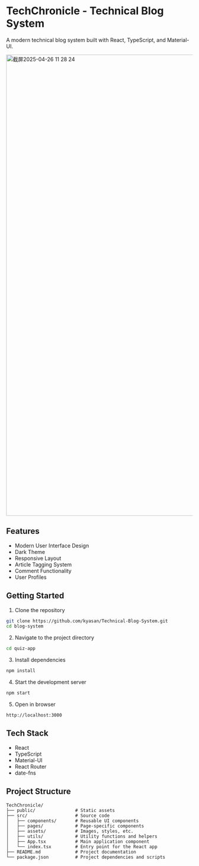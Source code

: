 # TechChronicle - Technical Blog System

A modern technical blog system built with React, TypeScript, and Material-UI.

<img width="1244" alt="截屏2025-04-26 11 28 24" src="https://github.com/user-attachments/assets/8eb92542-0fb4-410b-88f6-cdcee2eb2d5d" />

## Features

- Modern User Interface Design
- Dark Theme
- Responsive Layout
- Article Tagging System
- Comment Functionality
- User Profiles

## Getting Started

1. Clone the repository
```bash
git clone https://github.com/kyasan/Technical-Blog-System.git
cd blog-system
```

2. Navigate to the project directory
```bash
cd quiz-app
```

3. Install dependencies
```bash
npm install
```

4. Start the development server
```bash
npm start
```

5. Open in browser
```
http://localhost:3000
```

## Tech Stack

- React
- TypeScript
- Material-UI
- React Router
- date-fns

## Project Structure

```
TechChronicle/
├── public/               # Static assets
├── src/                  # Source code
│   ├── components/       # Reusable UI components
│   ├── pages/            # Page-specific components
│   ├── assets/           # Images, styles, etc.
│   ├── utils/            # Utility functions and helpers
│   ├── App.tsx           # Main application component
│   └── index.tsx         # Entry point for the React app
├── README.md             # Project documentation
└── package.json          # Project dependencies and scripts
```
